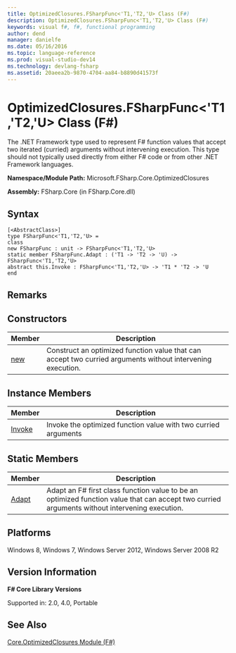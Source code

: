 ```yaml
---
title: OptimizedClosures.FSharpFunc<'T1,'T2,'U> Class (F#)
description: OptimizedClosures.FSharpFunc<'T1,'T2,'U> Class (F#)
keywords: visual f#, f#, functional programming
author: dend
manager: danielfe
ms.date: 05/16/2016
ms.topic: language-reference
ms.prod: visual-studio-dev14
ms.technology: devlang-fsharp
ms.assetid: 20aeea2b-9870-4704-aa84-b8890d41573f 
---
```


# OptimizedClosures.FSharpFunc<'T1,'T2,'U> Class (F#)

The .NET Framework type used to represent F# function values that accept two iterated (curried) arguments without intervening execution. This type should not typically used directly from either F# code or from other .NET Framework languages.

**Namespace/Module Path:** Microsoft.FSharp.Core.OptimizedClosures

**Assembly:** FSharp.Core (in FSharp.Core.dll)


## Syntax

```
[<AbstractClass>]
type FSharpFunc<'T1,'T2,'U> =
class
new FSharpFunc : unit -> FSharpFunc<'T1,'T2,'U>
static member FSharpFunc.Adapt : ('T1 -> 'T2 -> 'U) -> FSharpFunc<'T1,'T2,'U>
abstract this.Invoke : FSharpFunc<'T1,'T2,'U> -> 'T1 * 'T2 -> 'U
end
```

## Remarks

## Constructors


|Member|Description|
|------|-----------|
|[new](https://msdn.microsoft.com/library/6bd2a7fb-34fe-412a-b051-431401959b3e)|Construct an optimized function value that can accept two curried arguments without intervening execution.|

## Instance Members


|Member|Description|
|------|-----------|
|[Invoke](https://msdn.microsoft.com/library/3373e0ad-8a6e-4998-b906-35fb92bc8ca4)|Invoke the optimized function value with two curried arguments|

## Static Members


|Member|Description|
|------|-----------|
|[Adapt](https://msdn.microsoft.com/library/17223c26-7923-4b96-8ee8-3c1ce77fdcf6)|Adapt an F# first class function value to be an optimized function value that can accept two curried arguments without intervening execution.|

## Platforms
Windows 8, Windows 7, Windows Server 2012, Windows Server 2008 R2


## Version Information
**F# Core Library Versions**

Supported in: 2.0, 4.0, Portable




## See Also
[Core.OptimizedClosures Module &#40;F&#35;&#41;](Core.OptimizedClosures-Module-%5BFSharp%5D.md)

